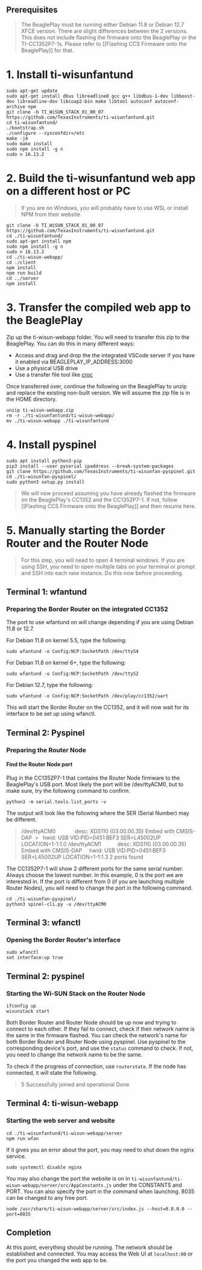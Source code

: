 ## Prerequisites 

>The BeaglePlay must be running either Debian 11.8 or Debian 12.7 XFCE version. There are slight differences between the 2 versions. This does not include flashing the firmware onto the BeaglePlay or the TI-CC1352P7-1s. Please refer to [[Flashing CCS Firmware onto the BeaglePlay]] for that.

# 1.  Install ti-wisunfantund

```
sudo apt-get update
sudo apt-get install dbus libreadline8 gcc g++ libdbus-1-dev libboost-dev libreadline-dev libcoap2-bin make libtool autoconf autoconf-archive npm
git clone -b TI_WiSUN_STACK_01_00_07 https://github.com/TexasInstruments/ti-wisunfantund.git
cd ti-wisunfantund/
./bootstrap.sh
./configure --sysconfdir=/etc
make -j4
sudo make install
sudo npm install -g n
sudo n 16.13.2
```

# 2.  Build the ti-wisunfantund web app on a different host or PC

>If you are on Windows, you will probably have to use WSL or install NPM from their website.

```
git clone -b TI_WiSUN_STACK_01_00_07 https://github.com/TexasInstruments/ti-wisunfantund.git
cd ./ti-wisunfantund/
sudo apt-get install npm
sudo npm install -g n
sudo n 16.13.2
cd ./ti-wisun-webapp/
cd ./client
npm install
npm run build
cd ../server
npm install
```

# 3.  Transfer the compiled web app to the BeaglePlay

Zip up the ti-wisun-webapp folder. You will need to transfer this zip to the BeaglePlay. You can do this in many different ways:

* Access and drag and drop the the integrated VSCode server if you have it enabled via BEAGLEPLAY_IP_ADDRESS:3000
* Use a physical USB drive
* Use a transfer file tool like [croc](https://github.com/schollz/croc)

Once transferred over, continue the following on the BeaglePlay to unzip and replace the existing non-built version. We will assume the zip file is in the HOME directory.

```
unzip ti-wisun-webapp.zip
rm -r ./ti-wisunfantund/ti-wisun-webapp/
mv ./ti-wisun-webapp ./ti-wisunfantund
```

# 4. Install pyspinel

```
sudo apt install python3-pip
pip3 install --user pyserial ipaddress --break-system-packages
git clone https://github.com/TexasInstruments/ti-wisunfan-pyspinel.git
cd ./ti-wisunfan-pyspinel/
sudo python3 setup.py install
```

>We will now proceed assuming you have already flashed the firmware on the BeaglePlay's CC1352 and the CC1352P7-1. If not, follow [[Flashing CCS Firmware onto the BeaglePlay]] and then resume here.

# 5. Manually starting the Border Router and the Router Node

>For this step, you will need to open 4 terminal windows. If you are using SSH, you need to open multiple tabs on your terminal or prompt and SSH into each new instance. Do this now before proceeding.

## Terminal 1: wfantund
### Preparing the Border Router on the integrated CC1352 

The port to use wfantund on will change depending if you are using Debian 11.8 or 12.7.

For Debian 11.8 on kernel 5.5, type the following:
```
sudo wfantund -o Config:NCP:SocketPath /dev/ttyS4
```

For Debian 11.8 on kernel 6+, type the following:
```
sudo wfantund -o Config:NCP:SocketPath /dev/ttyS2
```

For Debian 12.7, type the following:
```
sudo wfantund -o Config:NCP:SocketPath /dev/play/cc1352/uart
```

This will start the Border Router on the CC1352, and it will now wait for its interface to be set up using wfanctl.

## Terminal 2: Pyspinel
### Preparing the Router Node

#### Find the Router Node port
Plug in the CC1352P7-1 that contains the Router Node firmware to the BeaglePlay's USB port. Most likely the port will be /dev/ttyACM0, but to make sure, try the following command to confirm.

`python3 -m serial.tools.list_ports -v`

The output will look like the following where the SER (Serial Number) may be different.

>/dev/ttyACM0        
>    desc: XDS110 (03.00.00.35) Embed with CMSIS-DAP
 >   hwid: USB VID:PID=0451:BEF3 SER=L45002UP LOCATION=1-1:1.0
>/dev/ttyACM1        
>   desc: XDS110 (03.00.00.35) Embed with CMSIS-DAP
>    hwid: USB VID:PID=0451:BEF3 SER=L45002UP LOCATION=1-1:1.3
>2 ports found

The CC1352P7-1 will show 2 different ports for the same serial number. Always choose the lowest number. In this example, 0 is the port we are interested in. If the port is different from 0 (if you are launching multiple Router Nodes), you will need to change the port in the following command.

```
cd ./ti-wisunfan-pyspinel/
python3 spinel-cli.py -u /dev/ttyACM0
```

## Terminal 3: wfanctl
### Opening the Border Router's interface

```
sudo wfanctl
set interface:up true
```

## Terminal 2: pyspinel
### Starting the Wi-SUN Stack on the Router Node

```
ifconfig up
wisunstack start
```

Both Border Router and Router Node should be up now and trying to connect to each other. If they fail to connect, check if their network name is the same in the firmware flashed. You can check the network's name for both Border Router and Router Node using pyspinel. Use pyspinel to the corresponding device's port, and use the `status` command to check. If not, you need to change the network name to be the same.

To check if the progress of connection, use `routerstate`. If the node has connected, it will state the following.

> 5 
> Successfully joined and operational 
> Done

## Terminal 4: ti-wisun-webapp
### Starting the web server and website

```
cd ./ti-wisunfantund/ti-wisun-webapp/server
npm run wfan
```

If it gives you an error about the port, you may need to shut down the nginx service. 

`sudo systemctl disable nginx`

You may also change the port the website is on in `ti-wisunfantund/ti-wisun-webapp/server/src/AppConstants.js` under the CONSTANTS and PORT. You can also specify the port in the command when launching. 8035 can be changed to any free port.

`node /usr/share/ti-wisun-webapp/server/src/index.js --host=0.0.0.0 --port=8035`

## Completion

At this point, everything should be running. The network should be established and connected. You may access the Web UI at `localhost:80` or the port you changed the web app to be. 